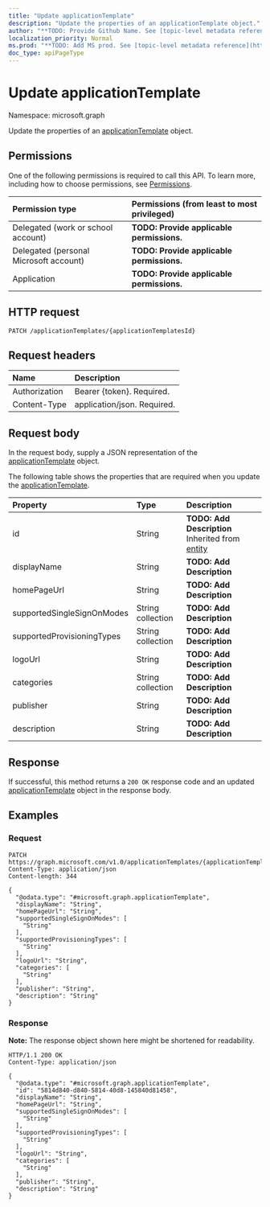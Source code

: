 ```yaml
---
title: "Update applicationTemplate"
description: "Update the properties of an applicationTemplate object."
author: "**TODO: Provide Github Name. See [topic-level metadata reference](https://msgo.azurewebsites.net/add/document/guidelines/metadata.html#topic-level-metadata)**"
localization_priority: Normal
ms.prod: "**TODO: Add MS prod. See [topic-level metadata reference](https://msgo.azurewebsites.net/add/document/guidelines/metadata.html#topic-level-metadata)**"
doc_type: apiPageType
---
```


# Update applicationTemplate
Namespace: microsoft.graph

Update the properties of an [applicationTemplate](../resources/applicationtemplate.md) object.

## Permissions
One of the following permissions is required to call this API. To learn more, including how to choose permissions, see [Permissions](/graph/permissions-reference).

|Permission type|Permissions (from least to most privileged)|
|:---|:---|
|Delegated (work or school account)|**TODO: Provide applicable permissions.**|
|Delegated (personal Microsoft account)|**TODO: Provide applicable permissions.**|
|Application|**TODO: Provide applicable permissions.**|

## HTTP request

<!-- {
  "blockType": "ignored"
}
-->
``` http
PATCH /applicationTemplates/{applicationTemplatesId}
```

## Request headers
|Name|Description|
|:---|:---|
|Authorization|Bearer {token}. Required.|
|Content-Type|application/json. Required.|

## Request body
In the request body, supply a JSON representation of the [applicationTemplate](../resources/applicationtemplate.md) object.

The following table shows the properties that are required when you update the [applicationTemplate](../resources/applicationtemplate.md).

|Property|Type|Description|
|:---|:---|:---|
|id|String|**TODO: Add Description** Inherited from [entity](../resources/entity.md)|
|displayName|String|**TODO: Add Description**|
|homePageUrl|String|**TODO: Add Description**|
|supportedSingleSignOnModes|String collection|**TODO: Add Description**|
|supportedProvisioningTypes|String collection|**TODO: Add Description**|
|logoUrl|String|**TODO: Add Description**|
|categories|String collection|**TODO: Add Description**|
|publisher|String|**TODO: Add Description**|
|description|String|**TODO: Add Description**|



## Response

If successful, this method returns a `200 OK` response code and an updated [applicationTemplate](../resources/applicationtemplate.md) object in the response body.

## Examples

### Request
<!-- {
  "blockType": "request",
  "name": "update_applicationtemplate"
}
-->
``` http
PATCH https://graph.microsoft.com/v1.0/applicationTemplates/{applicationTemplatesId}
Content-Type: application/json
Content-length: 344

{
  "@odata.type": "#microsoft.graph.applicationTemplate",
  "displayName": "String",
  "homePageUrl": "String",
  "supportedSingleSignOnModes": [
    "String"
  ],
  "supportedProvisioningTypes": [
    "String"
  ],
  "logoUrl": "String",
  "categories": [
    "String"
  ],
  "publisher": "String",
  "description": "String"
}
```


### Response
**Note:** The response object shown here might be shortened for readability.
<!-- {
  "blockType": "response",
  "truncated": true
}
-->
``` http
HTTP/1.1 200 OK
Content-Type: application/json

{
  "@odata.type": "#microsoft.graph.applicationTemplate",
  "id": "5814d840-d840-5814-40d8-145840d81458",
  "displayName": "String",
  "homePageUrl": "String",
  "supportedSingleSignOnModes": [
    "String"
  ],
  "supportedProvisioningTypes": [
    "String"
  ],
  "logoUrl": "String",
  "categories": [
    "String"
  ],
  "publisher": "String",
  "description": "String"
}
```

